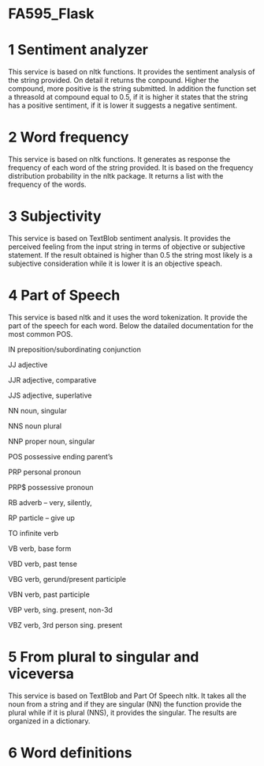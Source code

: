 # FA595_Flask

# 1 Sentiment analyzer
This service is based on nltk functions. It provides the sentiment analysis of the string provided. On detail it returns the conpound.
Higher the compound, more positive is the string submitted. In addition the function set a threasold at compound equal to 0.5, if it is higher it states
that the string has a positive sentiment, if it is lower it suggests a negative sentiment.

# 2 Word frequency
This service is based on nltk functions. It generates as response the frequency of each word of the string provided.
It is based on the frequency distribution probability in the nltk package. It returns a list with the frequency of the words.

# 3 Subjectivity
This service is based on TextBlob sentiment analysis. It provides the perceived feeling from the input string in terms of objective or subjective statement. If the result obtained is higher than 0.5 the string most likely is a subjective consideration while it is lower it is an objective speach.

# 4 Part of Speech
This service is based nltk and it uses the word tokenization. It provide the part of the speech for each word. Below the datailed documentation for the most common POS.

IN    preposition/subordinating conjunction 

JJ    adjective 

JJR   adjective, comparative  

JJS   adjective, superlative  

NN    noun, singular 

NNS   noun plural

NNP   proper noun, singular 

POS   possessive ending parent’s 

PRP   personal pronoun

PRP$  possessive pronoun

RB    adverb – very, silently,  

RP    particle – give up 

TO    infinite verb

VB    verb, base form 

VBD   verb, past tense 

VBG   verb, gerund/present participle

VBN   verb, past participle

VBP   verb, sing. present, non-3d 

VBZ   verb, 3rd person sing. present

# 5 From plural to singular and viceversa
This service is based on TextBlob and Part Of Speech nltk. It takes all the noun from a string and if they are singular (NN) the function provide the plural while if it is plural (NNS), it provides the singular. The results are organized in a dictionary.

# 6 Word definitions 
